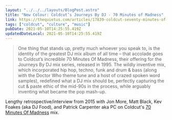 ```yaml
---
layout: "../../../layouts/BlogPost.astro"
title: "New Colour: Coldcut’s Journeys By DJ - 70 Minutes of Madness"
link: https://thequietus.com/articles/17839-coldcut-seventy-minutes-of-madness-journeys-by-dj
tags: ["coldcut", "culture", "music"]
pubDate: 2021-05-10T14:25:55.419Z
updatedDateLocal: 2021-05-10T14:25:55.419Z
---
```


> One thing that stands up, pretty much whoever you speak to, is the identity of the greatest DJ mix album of all time – that accolade goes to Coldcut’s incredible 70 Minutes Of Madness, their offering for the Journeys By DJ mix series, released in 1995. The wildly inventive mix, which incorporated hip hop, techno, funk and drum & bass (along with the Doctor Who theme tune and a host of crazed spoken word samples), redefined what a DJ mix should be, perfectly capturing the cut & paste ethic of the mid-90s in the process, while arguably inventing what became the pop mash-up.

Lengthy retrospective/interview from 2015 with Jon More, Matt Black, Kev Foakes (aka DJ Food), and Patrick Carpenter aka PC on Coldcut's [70 Minutes Of Madness](https://www.youtube.com/watch?v=dcOoVcT98LY) mix.

